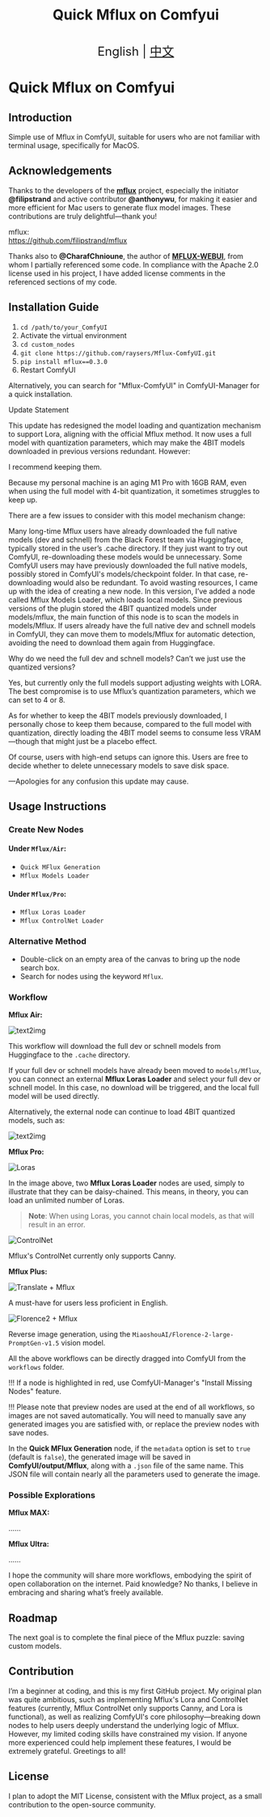 <h1 align="center">Quick Mflux on Comfyui</h1>

<p align="center">
    <br> <font size=5>English | <a href="README_zh.md">中文</a></font>
</p>

# Quick Mflux on Comfyui

## Introduction
Simple use of Mflux in ComfyUI, suitable for users who are not familiar with terminal usage, specifically for MacOS.

## Acknowledgements

Thanks to the developers of the [**mflux**](https://github.com/filipstrand/mflux) project, especially the initiator **@filipstrand** and active contributor **@anthonywu**, for making it easier and more efficient for Mac users to generate flux model images. These contributions are truly delightful—thank you!

mflux:  
https://github.com/filipstrand/mflux

Thanks also to **@CharafChnioune**, the author of [**MFLUX-WEBUI**](https://github.com/CharafChnioune/MFLUX-WEBUI), from whom I partially referenced some code. In compliance with the Apache 2.0 license used in his project, I have added license comments in the referenced sections of my code.

## Installation Guide
1. `cd /path/to/your_ComfyUI`
2. Activate the virtual environment
3. `cd custom_nodes`
4. `git clone https://github.com/raysers/Mflux-ComfyUI.git`
5. `pip install mflux==0.3.0`
6. Restart ComfyUI

Alternatively, you can search for "Mflux-ComfyUI" in ComfyUI-Manager for a quick installation.

Update Statement

This update has redesigned the model loading and quantization mechanism to support Lora, aligning with the official Mflux method. It now uses a full model with quantization parameters, which may make the 4BIT models downloaded in previous versions redundant. However:

I recommend keeping them.

Because my personal machine is an aging M1 Pro with 16GB RAM, even when using the full model with 4-bit quantization, it sometimes struggles to keep up.

There are a few issues to consider with this model mechanism change:

Many long-time Mflux users have already downloaded the full native models (dev and schnell) from the Black Forest team via Huggingface, typically stored in the user’s .cache directory. If they just want to try out ComfyUI, re-downloading these models would be unnecessary.
Some ComfyUI users may have previously downloaded the full native models, possibly stored in ComfyUI's models/checkpoint folder. In that case, re-downloading would also be redundant.
To avoid wasting resources, I came up with the idea of creating a new node. In this version, I’ve added a node called Mflux Models Loader, which loads local models. Since previous versions of the plugin stored the 4BIT quantized models under models/mflux, the main function of this node is to scan the models in models/Mflux. If users already have the full native dev and schnell models in ComfyUI, they can move them to models/Mflux for automatic detection, avoiding the need to download them again from Huggingface.

Why do we need the full dev and schnell models? Can’t we just use the quantized versions?

Yes, but currently only the full models support adjusting weights with LORA. The best compromise is to use Mflux’s quantization parameters, which we can set to 4 or 8.

As for whether to keep the 4BIT models previously downloaded, I personally chose to keep them because, compared to the full model with quantization, directly loading the 4BIT model seems to consume less VRAM—though that might just be a placebo effect.

Of course, users with high-end setups can ignore this. Users are free to decide whether to delete unnecessary models to save disk space.

—Apologies for any confusion this update may cause.

## Usage Instructions

### Create New Nodes

#### Under `Mflux/Air`:
- `Quick MFlux Generation`
- `Mflux Models Loader`

#### Under `Mflux/Pro`:
- `Mflux Loras Loader`
- `Mflux ControlNet Loader`

### Alternative Method

- Double-click on an empty area of the canvas to bring up the node search box.
- Search for nodes using the keyword `Mflux`.

### Workflow

**Mflux Air:**

![text2img](examples/Air.png)

This workflow will download the full dev or schnell models from Huggingface to the `.cache` directory.

If your full dev or schnell models have already been moved to `models/Mflux`, you can connect an external **Mflux Loras Loader** and select your full dev or schnell model. In this case, no download will be triggered, and the local full model will be used directly.

Alternatively, the external node can continue to load 4BIT quantized models, such as:

![text2img](examples/Air_Local_models.png)

**Mflux Pro:**

![Loras](examples/Pro_Loras.png)

In the image above, two **Mflux Loras Loader** nodes are used, simply to illustrate that they can be daisy-chained. This means, in theory, you can load an unlimited number of Loras.

> **Note**: When using Loras, you cannot chain local models, as that will result in an error.

![ControlNet](examples/Pro_ControlNet.png)

Mflux's ControlNet currently only supports Canny.

**Mflux Plus:**

![Translate + Mflux](examples/Plus1.png)

A must-have for users less proficient in English.

![Florence2 + Mflux](examples/Plus2.png)

Reverse image generation, using the `MiaoshouAI/Florence-2-large-PromptGen-v1.5` vision model.

All the above workflows can be directly dragged into ComfyUI from the `workflows` folder.

!!! If a node is highlighted in red, use ComfyUI-Manager's "Install Missing Nodes" feature.

!!! Please note that preview nodes are used at the end of all workflows, so images are not saved automatically. You will need to manually save any generated images you are satisfied with, or replace the preview nodes with save nodes.

In the **Quick MFlux Generation** node, if the `metadata` option is set to `true` (default is `false`), the generated image will be saved in **ComfyUI/output/Mflux**, along with a `.json` file of the same name. This JSON file will contain nearly all the parameters used to generate the image.

### Possible Explorations

**Mflux MAX:**

......

**Mflux Ultra:**

......

I hope the community will share more workflows, embodying the spirit of open collaboration on the internet. Paid knowledge? No thanks, I believe in embracing and sharing what’s freely available.

## Roadmap

The next goal is to complete the final piece of the Mflux puzzle: saving custom models.

## Contribution

I’m a beginner at coding, and this is my first GitHub project. My original plan was quite ambitious, such as implementing Mflux's Lora and ControlNet features (currently, Mflux ControlNet only supports Canny, and Lora is functional), as well as realizing ComfyUI's core philosophy—breaking down nodes to help users deeply understand the underlying logic of Mflux. However, my limited coding skills have constrained my vision. If anyone more experienced could help implement these features, I would be extremely grateful. Greetings to all!

## License

I plan to adopt the MIT License, consistent with the Mflux project, as a small contribution to the open-source community.
